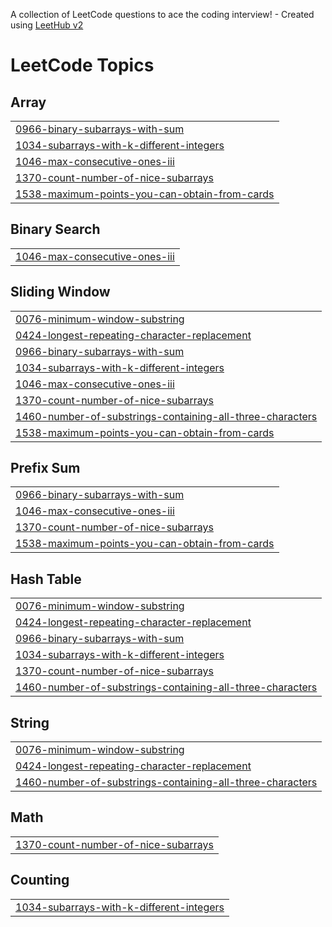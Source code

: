 A collection of LeetCode questions to ace the coding interview! - Created using [LeetHub v2](https://github.com/arunbhardwaj/LeetHub-2.0)
<!---LeetCode Topics Start-->
# LeetCode Topics
## Array
|  |
| ------- |
| [0966-binary-subarrays-with-sum](https://github.com/Rupak-18/DSA-SlidingWindow/tree/master/0966-binary-subarrays-with-sum) |
| [1034-subarrays-with-k-different-integers](https://github.com/Rupak-18/DSA-SlidingWindow/tree/master/1034-subarrays-with-k-different-integers) |
| [1046-max-consecutive-ones-iii](https://github.com/Rupak-18/DSA-SlidingWindow/tree/master/1046-max-consecutive-ones-iii) |
| [1370-count-number-of-nice-subarrays](https://github.com/Rupak-18/DSA-SlidingWindow/tree/master/1370-count-number-of-nice-subarrays) |
| [1538-maximum-points-you-can-obtain-from-cards](https://github.com/Rupak-18/DSA-SlidingWindow/tree/master/1538-maximum-points-you-can-obtain-from-cards) |
## Binary Search
|  |
| ------- |
| [1046-max-consecutive-ones-iii](https://github.com/Rupak-18/DSA-SlidingWindow/tree/master/1046-max-consecutive-ones-iii) |
## Sliding Window
|  |
| ------- |
| [0076-minimum-window-substring](https://github.com/Rupak-18/DSA-SlidingWindow/tree/master/0076-minimum-window-substring) |
| [0424-longest-repeating-character-replacement](https://github.com/Rupak-18/DSA-SlidingWindow/tree/master/0424-longest-repeating-character-replacement) |
| [0966-binary-subarrays-with-sum](https://github.com/Rupak-18/DSA-SlidingWindow/tree/master/0966-binary-subarrays-with-sum) |
| [1034-subarrays-with-k-different-integers](https://github.com/Rupak-18/DSA-SlidingWindow/tree/master/1034-subarrays-with-k-different-integers) |
| [1046-max-consecutive-ones-iii](https://github.com/Rupak-18/DSA-SlidingWindow/tree/master/1046-max-consecutive-ones-iii) |
| [1370-count-number-of-nice-subarrays](https://github.com/Rupak-18/DSA-SlidingWindow/tree/master/1370-count-number-of-nice-subarrays) |
| [1460-number-of-substrings-containing-all-three-characters](https://github.com/Rupak-18/DSA-SlidingWindow/tree/master/1460-number-of-substrings-containing-all-three-characters) |
| [1538-maximum-points-you-can-obtain-from-cards](https://github.com/Rupak-18/DSA-SlidingWindow/tree/master/1538-maximum-points-you-can-obtain-from-cards) |
## Prefix Sum
|  |
| ------- |
| [0966-binary-subarrays-with-sum](https://github.com/Rupak-18/DSA-SlidingWindow/tree/master/0966-binary-subarrays-with-sum) |
| [1046-max-consecutive-ones-iii](https://github.com/Rupak-18/DSA-SlidingWindow/tree/master/1046-max-consecutive-ones-iii) |
| [1370-count-number-of-nice-subarrays](https://github.com/Rupak-18/DSA-SlidingWindow/tree/master/1370-count-number-of-nice-subarrays) |
| [1538-maximum-points-you-can-obtain-from-cards](https://github.com/Rupak-18/DSA-SlidingWindow/tree/master/1538-maximum-points-you-can-obtain-from-cards) |
## Hash Table
|  |
| ------- |
| [0076-minimum-window-substring](https://github.com/Rupak-18/DSA-SlidingWindow/tree/master/0076-minimum-window-substring) |
| [0424-longest-repeating-character-replacement](https://github.com/Rupak-18/DSA-SlidingWindow/tree/master/0424-longest-repeating-character-replacement) |
| [0966-binary-subarrays-with-sum](https://github.com/Rupak-18/DSA-SlidingWindow/tree/master/0966-binary-subarrays-with-sum) |
| [1034-subarrays-with-k-different-integers](https://github.com/Rupak-18/DSA-SlidingWindow/tree/master/1034-subarrays-with-k-different-integers) |
| [1370-count-number-of-nice-subarrays](https://github.com/Rupak-18/DSA-SlidingWindow/tree/master/1370-count-number-of-nice-subarrays) |
| [1460-number-of-substrings-containing-all-three-characters](https://github.com/Rupak-18/DSA-SlidingWindow/tree/master/1460-number-of-substrings-containing-all-three-characters) |
## String
|  |
| ------- |
| [0076-minimum-window-substring](https://github.com/Rupak-18/DSA-SlidingWindow/tree/master/0076-minimum-window-substring) |
| [0424-longest-repeating-character-replacement](https://github.com/Rupak-18/DSA-SlidingWindow/tree/master/0424-longest-repeating-character-replacement) |
| [1460-number-of-substrings-containing-all-three-characters](https://github.com/Rupak-18/DSA-SlidingWindow/tree/master/1460-number-of-substrings-containing-all-three-characters) |
## Math
|  |
| ------- |
| [1370-count-number-of-nice-subarrays](https://github.com/Rupak-18/DSA-SlidingWindow/tree/master/1370-count-number-of-nice-subarrays) |
## Counting
|  |
| ------- |
| [1034-subarrays-with-k-different-integers](https://github.com/Rupak-18/DSA-SlidingWindow/tree/master/1034-subarrays-with-k-different-integers) |
<!---LeetCode Topics End-->